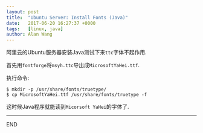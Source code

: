 ```yaml
---
layout: post
title:  "Ubuntu Server: Install Fonts (Java)"
date:   2017-06-20 16:27:37 +0000
tags:   [linux, java]
author: Alan Wang
---
```

阿里云的Ubuntu服务器安装Java测试下来`ttc`字体不起作用.

首先用`fontforge`将`msyh.ttc`导出成`MicrosoftYaHei.ttf`.

执行命令:
```shell
$ mkdir -p /usr/share/fonts/truetype/
$ cp MicrosoftYaHei.ttf /usr/share/fonts/truetype -f
```

这时候Java程序就能读到`Micorsoft YaHei`的字体了.

---
END
